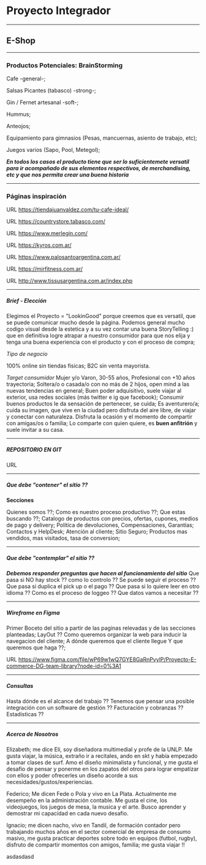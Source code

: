 # Proyecto Integrador

--------------------------------
## E-Shop

--------------------------------
### Productos Potenciales: BrainStorming

Cafe -general-; 

Salsas Picantes (tabasco) -strong-;

Gin / Fernet artesanal -soft-;

Hummus;

Anteojos;

Equipamiento para gimnasios (Pesas, mancuernas, asiento de trabajo, etc);

Juegos varios (Sapo, Pool, Metegol);


***En todos los casos el producto tiene que ser lo suficientemete versatil para ir acompañado de sus elementos respectivos, de merchandising, etc y que nos permita crear una buena historia***

--------------------------------
### Páginas inspiración 

URL https://tiendajuanvaldez.com/tu-cafe-ideal/

URL https://countrystore.tabasco.com/

URL https://www.merlegin.com/

URL https://kyros.com.ar/

URL https://www.palosantoargentina.com.ar/

URL https://mirfitness.com.ar/

URL http://www.tissusargentina.com.ar/index.php

--------------------------------
##### Brief - Elección

Elegimos el Proyecto = "LookinGood" porque creemos que es versatil, que se puede comunicar mucho desde la página.
Podemos general mucho codigo visual desde la estetica y a su vez contar una buena StoryTelling :) que en definitiva logre atrapar a nuestro consumidor para que nos elija y tenga una buena experiencia con el producto y con el proceso de compra;

*Tipo de negocio*

100% online sin tiendas fisicas;
B2C sin venta mayorista.

*Target consumidor*
Mujer y/o Varon, 30-55 años, Profesional con +10 años trayectoria;
Soltera/o o casada/o con no más de 2 hijos, open mind a las nuevas tendencias en general;
Buen poder adquisitivo, suele viajar al exterior, usa redes sociales (más twitter e ig que facebook);
Consumir buenos productos le da sensación de pertenecer, se cuida;
Es aventurero/a; cuida su imagen, que vive en la ciudad pero disfruta del aire libre, de viajar y conectar con naturaleza. 
Disfruta la ocasión y el momento de compartir con amigas/os o familia;
Lo comparte con quien quiere, es **buen anfitrión** y suele invitar a su casa.

--------------------------------
##### REPOSITORIO EN GIT

URL 

--------------------------------
##### Que debe "contener" el sitio ??

**Secciones**

Quienes somos ??;
Como es nuestro proceso productivo ??;
Que estas buscando ??;
Catalogo de productos con precios, ofertas, cupones, medios de pago y delivery;
Politica de devoluciones, Compensaciones, Garantias;
Contactos y HelpDesk;
Atención al cliente;
Sitio Seguro;
Productos mas vendidos, mas visitados, tasa de conversion;

--------------------------------
##### Que debe "contemplar" el sitio ??

***Debemos responder preguntas que hacen al funcionamiento del sitio***
Que pasa si NO hay stock ?? como lo controlo ??
Se puede seguir el proceso ??
Que pasa si duplica el pick up o el pago ??
Que pasa si lo quiere leer en otro idioma ??
Como es el proceso de loggeo ?? Que datos vamos a necesitar ??

--------------------------------
##### Wireframe en Figma 

Primer Boceto del sitio a partir de las paginas relevadas y de las secciones planteadas;
LayOut ?? Como queremos organizar la web para inducir la navegacion del cliente;
A dónde queremos que el cliente llegue Y que queremos que haga ??;

URL https://www.figma.com/file/wP69w1wQ7GYE8GaRnPvylP/Proyecto-E-commerce-DG-team-library?node-id=0%3A1

--------------------------------
##### Consultas

Hasta dónde es el alcance del trabajo ??
Tenemos que pensar una posible integración con un software de gestión ??
Facturación y cobranzas ??
Estadisticas ??

--------------------------------
##### Acerca de Nosotros 

Elizabeth; me dice Eli, soy diseñadora multimedial y profe de la UNLP. Me gusta viajar, la música, extraño ir a recitales, ando en skt y había empezado a tomar clases de surf. Amo el diseño minimalista y funcional, y me gusta el desafio de pensar y ponerme en los zapatos del otros para lograr empatizar con ellos y poder ofrecerles un diseño acorde a sus necesidades/gustos/experiencias. 

Federico; Me dicen Fede o Pola y vivo en La Plata. Actualmente me desempeño en la administración contable. Me gusta el cine, los videojuegos, los juegos de mesa, la musica y el arte. Busco aprender y demostrar mi capacidad en cada nuevo desafio.

Ignacio; me dicen nacho, vivo en Tandil, de formación contador pero trabajando muchos años en el sector comercial de empresa de consumo masivo, me gusta practicar deportes sobre todo en equipos (futbol, rugby), disfruto de compartir momentos con amigos, familia; me gusta viajar !!



asdasdasd